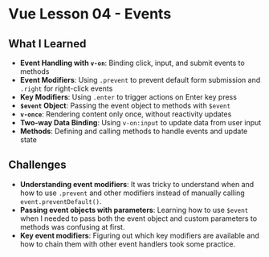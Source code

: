 # Vue Lesson 04 - Events

## What I Learned

- **Event Handling with `v-on`**: Binding click, input, and submit events to methods
- **Event Modifiers**: Using `.prevent` to prevent default form submission and `.right` for right-click events
- **Key Modifiers**: Using `.enter` to trigger actions on Enter key press
- **`$event` Object**: Passing the event object to methods with `$event`
- **`v-once`**: Rendering content only once, without reactivity updates
- **Two-way Data Binding**: Using `v-on:input` to update data from user input
- **Methods**: Defining and calling methods to handle events and update state

## Challenges

- **Understanding event modifiers**: It was tricky to understand when and how to use `.prevent` and other modifiers instead of manually calling `event.preventDefault()`.
- **Passing event objects with parameters**: Learning how to use `$event` when I needed to pass both the event object and custom parameters to methods was confusing at first.
- **Key event modifiers**: Figuring out which key modifiers are available and how to chain them with other event handlers took some practice.
